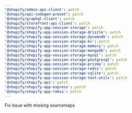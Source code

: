 ```yaml
---
'@shopify/admin-api-client': patch
'@shopify/api-codegen-preset': patch
'@shopify/graphql-client': patch
'@shopify/storefront-api-client': patch
'@shopify/shopify-app-session-storage': patch
'@shopify/shopify-app-session-storage-drizzle': patch
'@shopify/shopify-app-session-storage-dynamodb': patch
'@shopify/shopify-app-session-storage-kv': patch
'@shopify/shopify-app-session-storage-memory': patch
'@shopify/shopify-app-session-storage-mongodb': patch
'@shopify/shopify-app-session-storage-mysql': patch
'@shopify/shopify-app-session-storage-postgresql': patch
'@shopify/shopify-app-session-storage-prisma': patch
'@shopify/shopify-app-session-storage-redis': patch
'@shopify/shopify-app-session-storage-sqlite': patch
'@shopify/shopify-app-session-storage-test-utils': patch
'@shopify/shopify-api': patch
'@shopify/shopify-app-express': patch
'@shopify/shopify-app-remix': patch
---
```


Fix issue with missing sourcemaps
